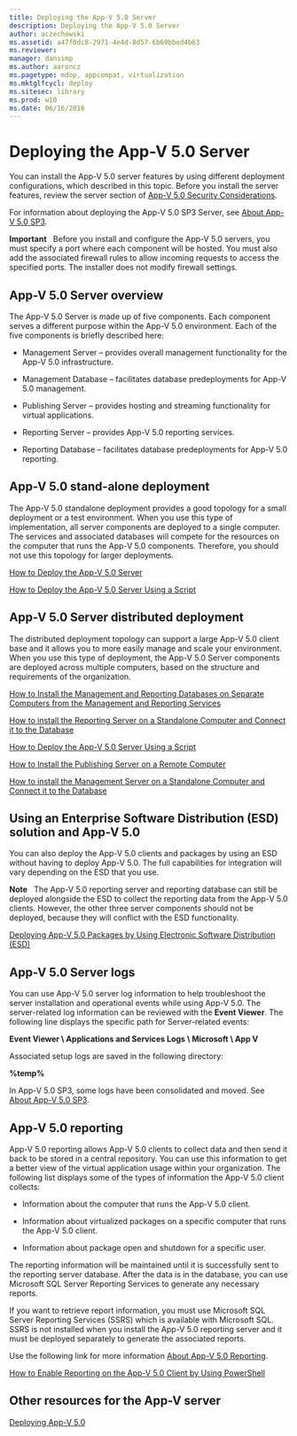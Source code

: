```yaml
---
title: Deploying the App-V 5.0 Server
description: Deploying the App-V 5.0 Server
author: aczechowski
ms.assetid: a47f0dc8-2971-4e4d-8d57-6b69bbed4b63
ms.reviewer: 
manager: dansimp
ms.author: aaroncz
ms.pagetype: mdop, appcompat, virtualization
ms.mktglfcycl: deploy
ms.sitesec: library
ms.prod: w10
ms.date: 06/16/2016
---
```



# Deploying the App-V 5.0 Server


You can install the App-V 5.0 server features by using different deployment configurations, which described in this topic. Before you install the server features, review the server section of [App-V 5.0 Security Considerations](app-v-50-security-considerations.md).

For information about deploying the App-V 5.0 SP3 Server, see [About App-V 5.0 SP3](about-app-v-50-sp3.md#bkmk-migrate-to-50sp3).

**Important**  
Before you install and configure the App-V 5.0 servers, you must specify a port where each component will be hosted. You must also add the associated firewall rules to allow incoming requests to access the specified ports. The installer does not modify firewall settings.

 

## <a href="" id="---------app-v-5-0-server-overview"></a> App-V 5.0 Server overview


The App-V 5.0 Server is made up of five components. Each component serves a different purpose within the App-V 5.0 environment. Each of the five components is briefly described here:

-   Management Server – provides overall management functionality for the App-V 5.0 infrastructure.

-   Management Database – facilitates database predeployments for App-V 5.0 management.

-   Publishing Server – provides hosting and streaming functionality for virtual applications.

-   Reporting Server – provides App-V 5.0 reporting services.

-   Reporting Database – facilitates database predeployments for App-V 5.0 reporting.

## <a href="" id="---------app-v-5-0-stand-alone-deployment"></a> App-V 5.0 stand-alone deployment


The App-V 5.0 standalone deployment provides a good topology for a small deployment or a test environment. When you use this type of implementation, all server components are deployed to a single computer. The services and associated databases will compete for the resources on the computer that runs the App-V 5.0 components. Therefore, you should not use this topology for larger deployments.

[How to Deploy the App-V 5.0 Server](how-to-deploy-the-app-v-50-server-50sp3.md)

[How to Deploy the App-V 5.0 Server Using a Script](how-to-deploy-the-app-v-50-server-using-a-script.md)

## <a href="" id="---------app-v-5-0-server-distributed-deployment"></a> App-V 5.0 Server distributed deployment


The distributed deployment topology can support a large App-V 5.0 client base and it allows you to more easily manage and scale your environment. When you use this type of deployment, the App-V 5.0 Server components are deployed across multiple computers, based on the structure and requirements of the organization.

[How to Install the Management and Reporting Databases on Separate Computers from the Management and Reporting Services](how-to-install-the-management-and-reporting-databases-on-separate-computers-from-the-management-and-reporting-services.md)

[How to install the Reporting Server on a Standalone Computer and Connect it to the Database](how-to-install-the-reporting-server-on-a-standalone-computer-and-connect-it-to-the-database.md)

[How to Deploy the App-V 5.0 Server Using a Script](how-to-deploy-the-app-v-50-server-using-a-script.md)

[How to Install the Publishing Server on a Remote Computer](how-to-install-the-publishing-server-on-a-remote-computer.md)

[How to install the Management Server on a Standalone Computer and Connect it to the Database](how-to-install-the-management-server-on-a-standalone-computer-and-connect-it-to-the-database.md)

## Using an Enterprise Software Distribution (ESD) solution and App-V 5.0


You can also deploy the App-V 5.0 clients and packages by using an ESD without having to deploy App-V 5.0. The full capabilities for integration will vary depending on the ESD that you use.

**Note**  
The App-V 5.0 reporting server and reporting database can still be deployed alongside the ESD to collect the reporting data from the App-V 5.0 clients. However, the other three server components should not be deployed, because they will conflict with the ESD functionality.

 

[Deploying App-V 5.0 Packages by Using Electronic Software Distribution (ESD)](deploying-app-v-50-packages-by-using-electronic-software-distribution--esd-.md)

## <a href="" id="---------app-v-5-0-server-logs"></a> App-V 5.0 Server logs


You can use App-V 5.0 server log information to help troubleshoot the server installation and operational events while using App-V 5.0. The server-related log information can be reviewed with the **Event Viewer**. The following line displays the specific path for Server-related events:

**Event Viewer \\ Applications and Services Logs \\ Microsoft \\ App V**

Associated setup logs are saved in the following directory:

**%temp%**

In App-V 5.0 SP3, some logs have been consolidated and moved. See [About App-V 5.0 SP3](about-app-v-50-sp3.md#bkmk-event-logs-moved).

## <a href="" id="---------app-v-5-0-reporting"></a> App-V 5.0 reporting


App-V 5.0 reporting allows App-V 5.0 clients to collect data and then send it back to be stored in a central repository. You can use this information to get a better view of the virtual application usage within your organization. The following list displays some of the types of information the App-V 5.0 client collects:

-   Information about the computer that runs the App-V 5.0 client.

-   Information about virtualized packages on a specific computer that runs the App-V 5.0 client.

-   Information about package open and shutdown for a specific user.

The reporting information will be maintained until it is successfully sent to the reporting server database. After the data is in the database, you can use Microsoft SQL Server Reporting Services to generate any necessary reports.

If you want to retrieve report information, you must use Microsoft SQL Server Reporting Services (SSRS) which is available with Microsoft SQL. SSRS is not installed when you install the App-V 5.0 reporting server and it must be deployed separately to generate the associated reports.

Use the following link for more information [About App-V 5.0 Reporting](about-app-v-50-reporting.md).

[How to Enable Reporting on the App-V 5.0 Client by Using PowerShell](how-to-enable-reporting-on-the-app-v-50-client-by-using-powershell.md)

## Other resources for the App-V server


[Deploying App-V 5.0](deploying-app-v-50.md)






 

 





